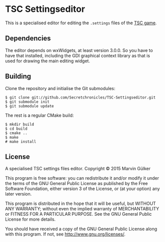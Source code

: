 TSC Settingseditor
==================

This is a specialised editor for editing the `.settings` files of the
[TSC game](http://www.secretchronicles.de).

Dependencies
------------

The editor depends on wxWidgets, at least version 3.0.0. So you have
to have that installed, including the GDI graphical context library as
that is used for drawing the main editing widget.

Building
--------

Clone the repository and initialise the Git submodules:

~~~~~~~~~~~~~~~~~~~~~~~~~~~~~~~~~~~~~~~~
$ git clone git://github.com/Secretchronicles/TSC-Settingseditor.git
$ git submodule init
$ git submodule update
~~~~~~~~~~~~~~~~~~~~~~~~~~~~~~~~~~~~~~~~

The rest is a regular CMake build:

~~~~~~~~~~~~~~~~~~~~~~~~~~~~~~~~~~~~~~~~
$ mkdir build
$ cd build
$ cmake ..
$ make
# make install
~~~~~~~~~~~~~~~~~~~~~~~~~~~~~~~~~~~~~~~~

License
-------

A specialised TSC settings files editor.
Copyright © 2015 Marvin Gülker

This program is free software: you can redistribute it and/or modify
it under the terms of the GNU General Public License as published by
the Free Software Foundation, either version 3 of the License, or
(at your option) any later version.

This program is distributed in the hope that it will be useful,
but WITHOUT ANY WARRANTY; without even the implied warranty of
MERCHANTABILITY or FITNESS FOR A PARTICULAR PURPOSE.  See the
GNU General Public License for more details.

You should have received a copy of the GNU General Public License
along with this program.  If not, see <http://www.gnu.org/licenses/>.
